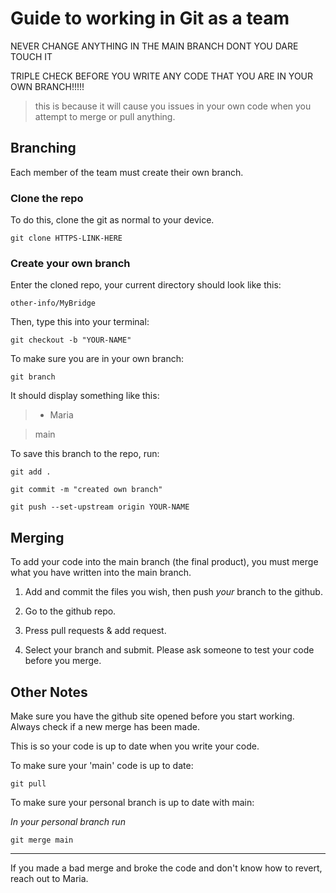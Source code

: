 # Guide to working in Git as a team

NEVER CHANGE ANYTHING IN THE MAIN BRANCH DONT YOU DARE TOUCH IT

TRIPLE CHECK BEFORE YOU WRITE ANY CODE THAT YOU ARE IN YOUR OWN BRANCH!!!!!

> this is because it will cause you issues in your own code when you attempt to merge or pull anything.

## Branching

Each member of the team must create their own branch. 

### Clone the repo

To do this, clone the git as normal to your device.

`git clone HTTPS-LINK-HERE`

### Create your own branch

Enter the cloned repo, your current directory should look like this:

`other-info/MyBridge`

Then, type this into your terminal:

`git checkout -b "YOUR-NAME"`


To make sure you are in your own branch:

`git branch`


It should display something like this:

> * Maria

> main


To save this branch to the repo, run:

`git add .`

`git commit -m "created own branch"`

`git push --set-upstream origin YOUR-NAME `


## Merging

To add your code into the main branch (the final product), you must merge what you have written into the main branch.

1. Add and commit the files you wish, then push *your* branch to the github.

2. Go to the github repo.

3. Press pull requests & add request.

4. Select your branch and submit. Please ask someone to test your code before you merge.

## Other Notes

Make sure you have the github site opened before you start working. Always check if a new merge has been made.

This is so your code is up to date when you write your code.

To make sure your 'main' code is up to date:

`git pull`

To make sure your personal branch is up to date with main:

*In your personal branch run*

`git merge main`

---

If you made a bad merge and broke the code and don't know how to revert, reach out to Maria.
